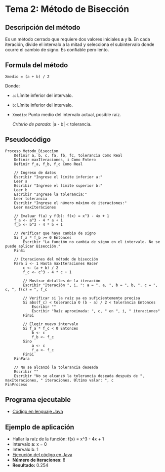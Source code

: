 # Tema 2: Método de Bisección

## Descripción del método

Es un método cerrado que requiere dos valores iniciales **a** y **b**. En cada iteración, divide el intervalo a la mitad y selecciona el subintervalo donde ocurre el cambio de signo. Es confiable pero lento.

## Formula del método
    Xmedio = (a + b) / 2

Donde:
- `a`: Límite inferior del intervalo.
- `b`: Límite inferior del intervalo.
- `Xmedio`: Punto medio del intervalo actual, posible raíz.

    *Criterio de parada*: |a - b| < tolerancia.

## Pseudocódigo

    Proceso Metodo_Biseccion
        Definir a, b, c, fa, fb, fc, tolerancia Como Real
        Definir maxIteraciones, i Como Entero
        Definir f_a, f_b, f_c Como Real
        
        // Ingreso de datos
        Escribir "Ingrese el límite inferior a:"
        Leer a
        Escribir "Ingrese el límite superior b:"
        Leer b
        Escribir "Ingrese la tolerancia:"
        Leer tolerancia
        Escribir "Ingrese el número máximo de iteraciones:"
        Leer maxIteraciones
        
        // Evaluar f(a) y f(b): f(x) = x^3 - 4x + 1
        f_a <- a^3 - 4 * a + 1
        f_b <- b^3 - 4 * b + 1
        
        // Verificar que haya cambio de signo
        Si f_a * f_b >= 0 Entonces
            Escribir "La función no cambia de signo en el intervalo. No se puede aplicar Bisección."
        FinSi

        // Iteraciones del método de bisección
        Para i <- 1 Hasta maxIteraciones Hacer
            c <- (a + b) / 2
            f_c <- c^3 - 4 * c + 1
        
            // Mostrar detalles de la iteración
            Escribir "Iteración ", i, ": a = ", a, ", b = ", b, ", c = ", c, ", f(c) = ", f_c
            
            // Verificar si la raíz ya es suficientemente precisa
            Si abs(f_c) < tolerancia O (b - a) / 2 < tolerancia Entonces
                Escribir ""
                Escribir "Raíz aproximada: ", c, " en ", i, " iteraciones"
            FinSi

            // Elegir nuevo intervalo
            Si f_a * f_c < 0 Entonces
                b <- c
                f_b <- f_c
            Sino
                a <- c
                f_a <- f_c
            FinSi
        FinPara

        // No se alcanzó la tolerancia deseada
        Escribir ""
        Escribir "No se alcanzó la tolerancia deseada después de ", maxIteraciones, " iteraciones. Último valor: ", c
    FinProceso

## Programa ejecutable
- [Código en lenguaje Java](./src/Biseccion.java)

## Ejemplo de aplicación
- Hallar la raíz de la función: f(x) = x^3 - 4x + 1
- Intervalo a: x = 0
- Intervalo b: 1
- [Ejecución del código en Java](./src/Ejecucion.png)
- **Número de iteraciones**: 8
- **Resultado:** 0.254
